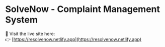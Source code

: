 # SolveNow - Complaint Management System

🔗 Visit the live site here:  
👉 [https://resolvenow.netlify.app](https://resolvenow.netlify.app)
